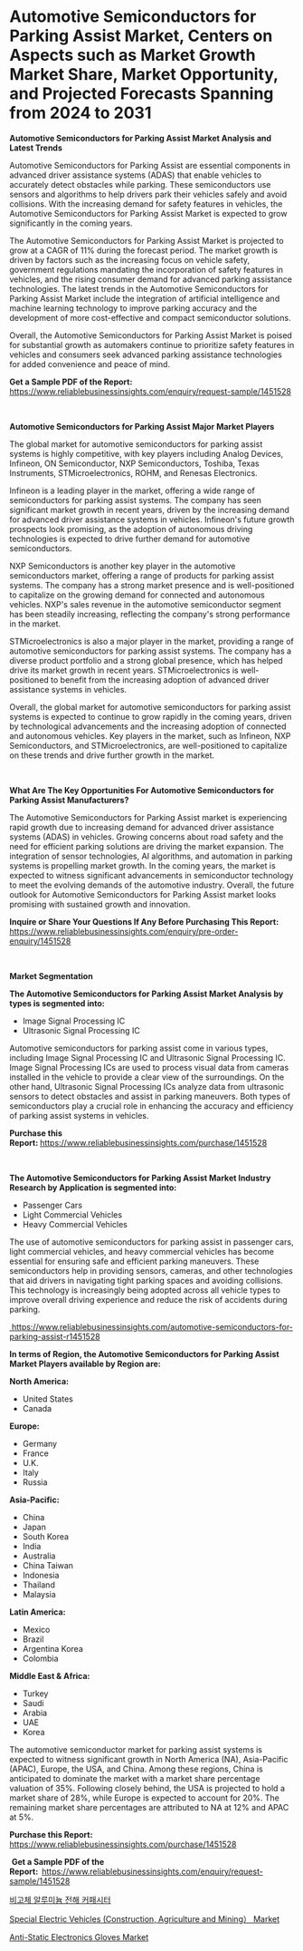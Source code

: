<p><h1>Automotive Semiconductors for Parking Assist Market, Centers on Aspects such as Market Growth Market Share, Market Opportunity, and Projected Forecasts Spanning from 2024 to 2031</h1></p><p><strong>Automotive Semiconductors for Parking Assist Market Analysis and Latest Trends</strong></p>
<p><p>Automotive Semiconductors for Parking Assist are essential components in advanced driver assistance systems (ADAS) that enable vehicles to accurately detect obstacles while parking. These semiconductors use sensors and algorithms to help drivers park their vehicles safely and avoid collisions. With the increasing demand for safety features in vehicles, the Automotive Semiconductors for Parking Assist Market is expected to grow significantly in the coming years.</p><p>The Automotive Semiconductors for Parking Assist Market is projected to grow at a CAGR of 11% during the forecast period. The market growth is driven by factors such as the increasing focus on vehicle safety, government regulations mandating the incorporation of safety features in vehicles, and the rising consumer demand for advanced parking assistance technologies. The latest trends in the Automotive Semiconductors for Parking Assist Market include the integration of artificial intelligence and machine learning technology to improve parking accuracy and the development of more cost-effective and compact semiconductor solutions.</p><p>Overall, the Automotive Semiconductors for Parking Assist Market is poised for substantial growth as automakers continue to prioritize safety features in vehicles and consumers seek advanced parking assistance technologies for added convenience and peace of mind.</p></p>
<p><strong>Get a Sample PDF of the Report:&nbsp;</strong> <a href="https://www.reliablebusinessinsights.com/enquiry/request-sample/1451528">https://www.reliablebusinessinsights.com/enquiry/request-sample/1451528</a></p>
<p>&nbsp;</p>
<p><strong>Automotive Semiconductors for Parking Assist Major Market Players</strong></p>
<p><p>The global market for automotive semiconductors for parking assist systems is highly competitive, with key players including Analog Devices, Infineon, ON Semiconductor, NXP Semiconductors, Toshiba, Texas Instruments, STMicroelectronics, ROHM, and Renesas Electronics.</p><p>Infineon is a leading player in the market, offering a wide range of semiconductors for parking assist systems. The company has seen significant market growth in recent years, driven by the increasing demand for advanced driver assistance systems in vehicles. Infineon's future growth prospects look promising, as the adoption of autonomous driving technologies is expected to drive further demand for automotive semiconductors.</p><p>NXP Semiconductors is another key player in the automotive semiconductors market, offering a range of products for parking assist systems. The company has a strong market presence and is well-positioned to capitalize on the growing demand for connected and autonomous vehicles. NXP's sales revenue in the automotive semiconductor segment has been steadily increasing, reflecting the company's strong performance in the market.</p><p>STMicroelectronics is also a major player in the market, providing a range of automotive semiconductors for parking assist systems. The company has a diverse product portfolio and a strong global presence, which has helped drive its market growth in recent years. STMicroelectronics is well-positioned to benefit from the increasing adoption of advanced driver assistance systems in vehicles.</p><p>Overall, the global market for automotive semiconductors for parking assist systems is expected to continue to grow rapidly in the coming years, driven by technological advancements and the increasing adoption of connected and autonomous vehicles. Key players in the market, such as Infineon, NXP Semiconductors, and STMicroelectronics, are well-positioned to capitalize on these trends and drive further growth in the market.</p></p>
<p>&nbsp;</p>
<p><strong>What Are The Key Opportunities For Automotive Semiconductors for Parking Assist Manufacturers?</strong></p>
<p><p>The Automotive Semiconductors for Parking Assist market is experiencing rapid growth due to increasing demand for advanced driver assistance systems (ADAS) in vehicles. Growing concerns about road safety and the need for efficient parking solutions are driving the market expansion. The integration of sensor technologies, AI algorithms, and automation in parking systems is propelling market growth. In the coming years, the market is expected to witness significant advancements in semiconductor technology to meet the evolving demands of the automotive industry. Overall, the future outlook for Automotive Semiconductors for Parking Assist market looks promising with sustained growth and innovation.</p></p>
<p><strong>Inquire or Share Your Questions If Any Before Purchasing This Report:</strong> <a href="https://www.reliablebusinessinsights.com/enquiry/pre-order-enquiry/1451528">https://www.reliablebusinessinsights.com/enquiry/pre-order-enquiry/1451528</a></p>
<p>&nbsp;</p>
<p><strong>Market Segmentation</strong></p>
<p><strong>The Automotive Semiconductors for Parking Assist Market Analysis by types is segmented into:</strong></p>
<p><ul><li>Image Signal Processing IC</li><li>Ultrasonic Signal Processing IC</li></ul></p>
<p><p>Automotive semiconductors for parking assist come in various types, including Image Signal Processing IC and Ultrasonic Signal Processing IC. Image Signal Processing ICs are used to process visual data from cameras installed in the vehicle to provide a clear view of the surroundings. On the other hand, Ultrasonic Signal Processing ICs analyze data from ultrasonic sensors to detect obstacles and assist in parking maneuvers. Both types of semiconductors play a crucial role in enhancing the accuracy and efficiency of parking assist systems in vehicles.</p></p>
<p><strong>Purchase this Report:&nbsp;</strong><a href="https://www.reliablebusinessinsights.com/purchase/1451528">https://www.reliablebusinessinsights.com/purchase/1451528</a></p>
<p>&nbsp;</p>
<p><strong>The Automotive Semiconductors for Parking Assist Market Industry Research by Application is segmented into:</strong></p>
<p><ul><li>Passenger Cars</li><li>Light Commercial Vehicles</li><li>Heavy Commercial Vehicles</li></ul></p>
<p><p>The use of automotive semiconductors for parking assist in passenger cars, light commercial vehicles, and heavy commercial vehicles has become essential for ensuring safe and efficient parking maneuvers. These semiconductors help in providing sensors, cameras, and other technologies that aid drivers in navigating tight parking spaces and avoiding collisions. This technology is increasingly being adopted across all vehicle types to improve overall driving experience and reduce the risk of accidents during parking.</p></p>
<p><a href="https://www.reliablebusinessinsights.com/automotive-semiconductors-for-parking-assist-r1451528">&nbsp;https://www.reliablebusinessinsights.com/automotive-semiconductors-for-parking-assist-r1451528</a></p>
<p><strong>In terms of Region, the Automotive Semiconductors for Parking Assist Market Players available by Region are:</strong></p>
<p>
    <p> <strong> North America: </strong>
        <ul>
            <li>United States</li>
            <li>Canada</li>
        </ul>
        </p> 
    <p> <strong> Europe: </strong>
        <ul>
            <li>Germany</li>
            <li>France</li>
            <li>U.K.</li>
            <li>Italy</li>
            <li>Russia</li>
        </ul>
        </p> 
    <p> <strong> Asia-Pacific: </strong>
        <ul>
            <li>China</li>
            <li>Japan</li>
            <li>South Korea</li>
            <li>India</li>
            <li>Australia</li>
            <li>China Taiwan</li>
            <li>Indonesia</li>
            <li>Thailand</li>
            <li>Malaysia</li>
        </ul>
        </p> 
    <p> <strong> Latin America: </strong>
        <ul>
            <li>Mexico</li>
            <li>Brazil</li>
            <li>Argentina Korea</li>
            <li>Colombia</li>
        </ul>
        </p> 
    <p> <strong> Middle East & Africa: </strong>
        <ul>
            <li>Turkey</li>
            <li>Saudi</li>
            <li>Arabia</li>
            <li>UAE</li>
            <li>Korea</li>
        </ul>
    </p>
    </p>
<p><p>The automotive semiconductor market for parking assist systems is expected to witness significant growth in North America (NA), Asia-Pacific (APAC), Europe, the USA, and China. Among these regions, China is anticipated to dominate the market with a market share percentage valuation of 35%. Following closely behind, the USA is projected to hold a market share of 28%, while Europe is expected to account for 20%. The remaining market share percentages are attributed to NA at 12% and APAC at 5%.</p></p>
<p><strong>Purchase this Report: </strong><a href="https://www.reliablebusinessinsights.com/purchase/1451528">https://www.reliablebusinessinsights.com/purchase/1451528</a></p>
<p>&nbsp;<strong>Get a Sample PDF of the Report:&nbsp;&nbsp;</strong><a href="https://www.reliablebusinessinsights.com/enquiry/request-sample/1451528">https://www.reliablebusinessinsights.com/enquiry/request-sample/1451528</a></p>
<p><strong></strong></p>
<p><p><a href="https://github.com/kimvicki3212024/Market-Research-Report-List-1/blob/main/6460141157471.md">비고체 알루미늄 전해 커패시터</a></p><p><a href="https://view.publitas.com/reportprime-1/special-electric-vehicles-construction-agriculture-and-mining-market-a-global-and-regional-analysis-focus-on-region-country-level-analysis-and-competitive-landscape/">Special Electric Vehicles (Construction, Agriculture and Mining） Market</a></p><p><a href="https://view.publitas.com/reportprime-1/insights-into-the-anti-static-electronics-gloves-market-market-players-market-size-geographical-regions-and-forecast-2024-2031/">Anti-Static Electronics Gloves Market</a></p></p>